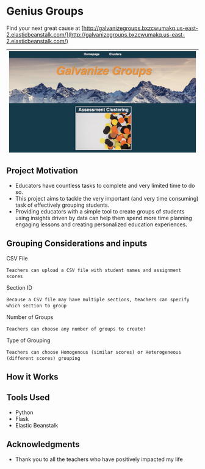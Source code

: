 # Genius Groups
Find your next great cause at [http://galvanizegroups.bxzcwumakq.us-east-2.elasticbeanstalk.com/](http://galvanizegroups.bxzcwumakq.us-east-2.elasticbeanstalk.com/)

|![Genius Groups Homepage](IMG/GG_Homepage.png)|
|---|


## Project Motivation

- Educators have countless tasks to complete and very limited time to do so. 
- This project aims to tackle the very important (and very time consuming) task of effectively grouping students. 
- Providing educators with a simple tool to create groups of students using insights driven by data can help them spend more time planning engaging lessons and creating personalized education experiences.

## Grouping Considerations and inputs

CSV File
```
Teachers can upload a CSV file with student names and assignment scores
```
Section ID
```
Because a CSV file may have multiple sections, teachers can specify which section to group
```
Number of Groups
```
Teachers can choose any number of groups to create!
```
Type of Grouping
```
Teachers can choose Homogenous (similar scores) or Heterogeneous (different scores) grouping
```

## How it Works




## Tools Used
- Python
- Flask
- Elastic Beanstalk



## Acknowledgments

* Thank you to all the teachers who have positively impacted my life
